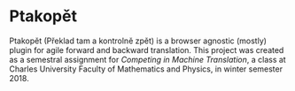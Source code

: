 # Ptakopět 
Ptakopět (Překlad tam a kontrolně zpět) is a browser agnostic (mostly) plugin for agile forward and backward translation. This project was created as a semestral assignment for _Competing in Machine Translation_, a class at Charles University Faculty of Mathematics and Physics, in winter semester 2018.
